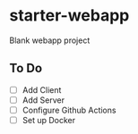 # starter-webapp

Blank webapp project

## To Do

- [ ] Add Client
- [ ] Add Server
- [ ] Configure Github Actions
- [ ] Set up Docker
